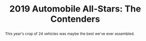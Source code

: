 ---
category: news
title: 2019 Automobile All-Stars&#58; The Contenders
abstract: This year's crop of 24 vehicles was maybe the best we've ever assembled.
publishedDateTime: 2019-03-09T15:59:54Z
sourceUrl: https://www.msn.com/en-us/autos/news/2019-automobile-all-stars-the-contenders/ar-BBUzkto?
type: article

provider:
  name: Automobile
  id: V_BB4aEWk_global
tags:
  - Autos

images: 
  - url: assets/images/2019/3/2019-Automobile-All-Stars:-The-Contenders-1.jpg
    width: 2048
    height: 1365
    quality: 89
    title: 2019 Automobile All Stars contenders
    attribution: 
    focalRegion:
      x1: 1051
      x2: 1051
      y1: 915
      y2: 915

---